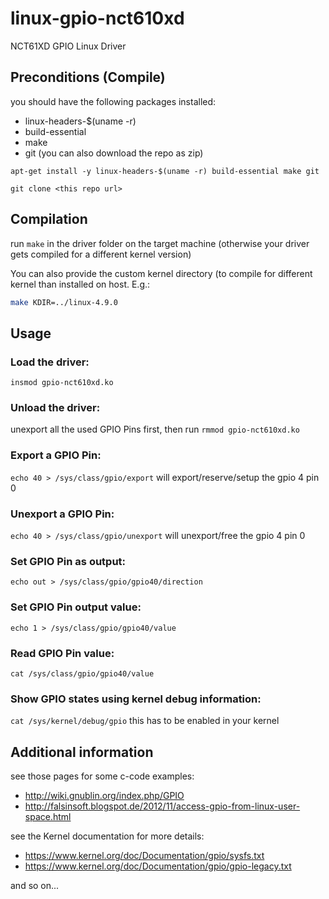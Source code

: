 # linux-gpio-nct610xd
NCT61XD GPIO Linux Driver

## Preconditions (Compile) ##
you should have the following packages installed:
* linux-headers-$(uname -r)
* build-essential
* make
* git (you can also download the repo as zip)

`apt-get install -y linux-headers-$(uname -r) build-essential make git`

`git clone <this repo url>`

## Compilation ##
run `make` in the driver folder on the target machine
(otherwise your driver gets compiled for a different kernel version)

You can also provide the custom kernel directory (to compile for different
kernel than installed on host. E.g.:

```sh
make KDIR=../linux-4.9.0
```

## Usage ##

### Load the driver: ###
`insmod gpio-nct610xd.ko`

### Unload the driver: ###
unexport all the used GPIO Pins first, then run
`rmmod gpio-nct610xd.ko`

### Export a GPIO Pin: ###
`echo 40 > /sys/class/gpio/export` will export/reserve/setup the gpio 4 pin 0

### Unexport a GPIO Pin: ###
`echo 40 > /sys/class/gpio/unexport` will unexport/free the gpio 4 pin 0

### Set GPIO Pin as output: ###
`echo out > /sys/class/gpio/gpio40/direction`

### Set GPIO Pin output value: ###
`echo 1 > /sys/class/gpio/gpio40/value`

### Read GPIO Pin value: ###
`cat /sys/class/gpio/gpio40/value`


### Show GPIO states using kernel debug information: ###
`cat /sys/kernel/debug/gpio`
this has to be enabled in your kernel

## Additional information ##
see those pages for some c-code examples:

* http://wiki.gnublin.org/index.php/GPIO
* http://falsinsoft.blogspot.de/2012/11/access-gpio-from-linux-user-space.html

see the Kernel documentation for more details:

* https://www.kernel.org/doc/Documentation/gpio/sysfs.txt
* https://www.kernel.org/doc/Documentation/gpio/gpio-legacy.txt

and so on...
